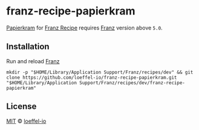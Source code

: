 # franz-recipe-papierkram

[Papierkram] for [Franz Recipe] requires [Franz] version above `5.0`.

## Installation

Run and reload [Franz]

```shell
mkdir -p "$HOME/Library/Application Support/Franz/recipes/dev" && git clone https://github.com/loeffel-io/franz-recipe-papierkram.git "$HOME/Library/Application Support/Franz/recipes/dev/franz-recipe-papierkram"
```

## License

[MIT] © [loeffel-io]

[MIT]:                LICENSE.md
[Franz]:              https://meetfranz.com
[Franz Recipe]:       https://github.com/meetfranz/plugins#readme
[installation guide]: https://github.com/meetfranz/plugins/blob/master/docs/integration.md#installation
[Papierkram]:         https://papierkram.de
[loeffel-io]:         https://github.com/loeffel-io
